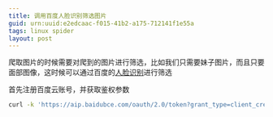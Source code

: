 ```yaml
---
title: 调用百度人脸识别筛选图片
guid: urn:uuid:e2edcaac-f015-41b2-a175-712141f1e55a
tags: linux spider
layout: post
---
```

爬取图片的时候需要对爬到的图片进行筛选，比如我们只需要妹子图片，而且只要面部图像，这时候可以通过百度的[人脸识别](https://cloud.baidu.com/product/face/detect)进行筛选

首先注册百度云账号，并获取鉴权参数

```bash
curl -k 'https://aip.baidubce.com/oauth/2.0/token?grant_type=client_credentials&client_id=<api key>&client_secret=<secret key>' 
```

